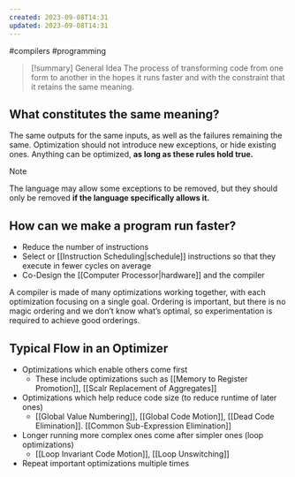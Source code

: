 ```yaml
---
created: 2023-09-08T14:31
updated: 2023-09-08T14:31
---
```

#compilers #programming 
>[!summary] General Idea
>The process of transforming code from one form to another in the hopes it runs faster and with the constraint that it retains the same meaning.

## What constitutes the same meaning?
The same outputs for the same inputs, as well as the failures remaining the same. Optimization should not introduce new exceptions, or hide existing ones. Anything can be optimized, **as long as these rules hold true.**

>[!note] 
>The language may allow some exceptions to be removed, but they should only be removed **if the language specifically allows it.**

## How can we make a program run faster?
- Reduce the number of instructions
- Select or [[Instruction Scheduling|schedule]] instructions so that they execute in fewer cycles on average
- Co-Design the [[Computer Processor|hardware]] and the compiler

A compiler is made of many optimizations working together, with each optimization focusing on a single goal. Ordering is important, but there is no magic ordering and we don’t know what’s optimal, so experimentation is required to achieve good orderings.

## Typical Flow in an Optimizer
- Optimizations which enable others come first
	- These include optimizations such as [[Memory to Register Promotion]], [[Scalr Replacement of Aggregates]]
- Optimizations which help reduce code size (to reduce runtime of later ones)
	- [[Global Value Numbering]], [[Global Code Motion]], [[Dead Code Elimination]]. [[Common Sub-Expression Elimination]]
- Longer running more complex ones come after simpler ones (loop optimizations)
	- [[Loop Invariant Code Motion]], [[Loop Unswitching]]
- Repeat important optimizations multiple times
